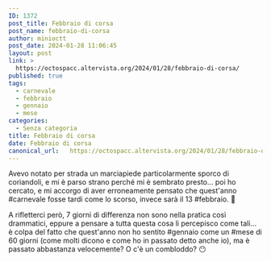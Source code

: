 ```yaml
---
ID: 1372
post_title: Febbraio di corsa
post_name: febbraio-di-corsa
author: minioctt
post_date: 2024-01-28 11:06:45
layout: post
link: >
  https://octospacc.altervista.org/2024/01/28/febbraio-di-corsa/
published: true
tags:
  - carnevale
  - febbraio
  - gennaio
  - mese
categories:
  - Senza categoria
title: Febbraio di corsa
date: Febbraio di corsa
canonical_url:   https://octospacc.altervista.org/2024/01/28/febbraio-di-corsa/
---
```

<!-- wp:paragraph -->
<p>Avevo notato per strada un marciapiede particolarmente sporco di coriandoli, e mi è parso strano perché mi è sembrato presto... poi ho cercato, e mi accorgo di aver erroneamente pensato che quest'anno #carnevale fosse tardi come lo scorso, invece sarà il 13 #febbraio. 🤡</p>
<!-- /wp:paragraph -->

<!-- wp:paragraph -->
<p>A rifletterci però, 7 giorni di differenza non sono nella pratica così drammatici, eppure a pensare a tutta questa cosa li percepisco come tali... è colpa del fatto che quest'anno non ho sentito #gennaio come un #mese di 60 giorni (come molti dicono e come ho in passato detto anche io), ma è passato abbastanza velocemente? O c'è un combloddo? 😶</p>
<!-- /wp:paragraph -->